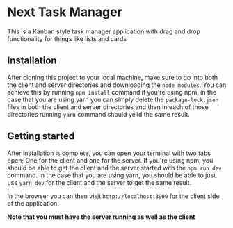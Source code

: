 # Next Task Manager

This is a Kanban style task manager application with drag and drop functionality for things like lists and cards

## Installation

After cloning this project to your local machine, make sure to go into both the client and server directories and downloading the `node modules`.
You can achieve this by running `npm install` command if you're using npm, in the case that you are using yarn you can simply delete the `package-lock.json` files
in both the client and server directories and then in each of those directories running `yarn` command should yeild the same result.

## Getting started

After installation is complete, you can open your terminal with two tabs open; One for the client and one for the server. If you're using npm, you should be able
to get the client and the server started with the `npm run dev` command. In the case that you are using yarn, you should be able to just use `yarn dev` for the client
and the server to get the same result.

In the browser you can then visit `http://localhost:3000` for the client side of the application.

**Note that you must have the server running as well as the client**